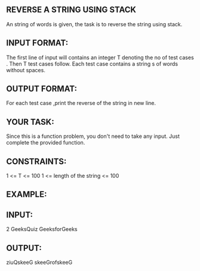 ## REVERSE A STRING USING STACK

An string of words is given, the task is to reverse the string using stack.

## INPUT FORMAT:
The first line of input will contains an integer T denoting the no of test cases . Then T test cases follow. Each test case contains a string s of words without spaces.

## OUTPUT FORMAT:
For each test case ,print the reverse of the string in new line. 

## YOUR TASK:
Since this is a function problem, you don't need to take any input. Just complete the provided function.

## CONSTRAINTS:
1 <= T <= 100
1 <= length of the string <= 100

## EXAMPLE:
## INPUT:
2
GeeksQuiz
GeeksforGeeks
## OUTPUT:
ziuQskeeG
skeeGrofskeeG
